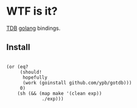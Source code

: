 WTF is it?
==========

[TDB](http://tdb.samba.org/) [golang](http://golang.org) bindings.

## Install

<code>
(or (eq?
	 (should!
	  hopefully
	  (work (goinstall github.com/ypb/gotdb)))
	 0)
	(sh (&& (map make '(clean exp))
			 ./exp)))
</code>